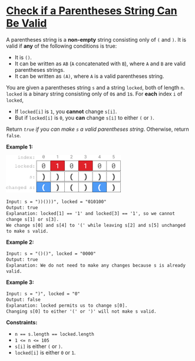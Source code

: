 [Check if a Parentheses String Can Be Valid](https://leetcode.com/problems/check-if-a-parentheses-string-can-be-valid/)
===
A parentheses string is a **non-empty** string consisting only of `(` and `)`. It is valid if **any** of the following
conditions is true:

* It is `()`.
* It can be written as `AB` (`A` concatenated with `B`), where `A` and `B` are valid parentheses strings.
* It can be written as `(A)`, where `A` is a valid parentheses string.

You are given a parentheses string `s` and a string `locked`, both of length `n`. `locked` is a binary string consisting
only of `0`s and `1`s. For **each** index `i` of `locked`,

* If `locked[i]` is `1`, you **cannot** change `s[i]`.
* But if `locked[i]` is `0`, you **can** change `s[i]` to either `(` or `)`.

Return _`true` if you can make `s` a valid parentheses string_. Otherwise, return `false`.

**Example 1:**

![img.png](../bin/check_if_a_parentheses_string_can_be_valid/img.png)
```text
Input: s = "))()))", locked = "010100"
Output: true
Explanation: locked[1] == '1' and locked[3] == '1', so we cannot change s[1] or s[3].
We change s[0] and s[4] to '(' while leaving s[2] and s[5] unchanged to make s valid.
```

**Example 2:**

```text
Input: s = "()()", locked = "0000"
Output: true
Explanation: We do not need to make any changes because s is already valid.
```

**Example 3:**

```text
Input: s = ")", locked = "0"
Output: false
Explanation: locked permits us to change s[0].
Changing s[0] to either '(' or ')' will not make s valid.
```

**Constraints:**

* `n == s.length == locked.length`
* `1 <= n <= 105`
* `s[i]` is either `(` or `)`.
* `locked[i]` is either `0` or `1`.

